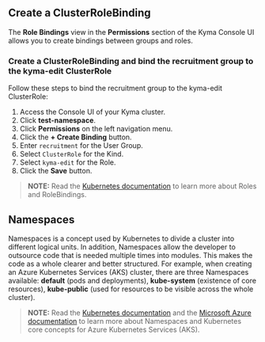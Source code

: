 ## Create a ClusterRoleBinding

The __Role Bindings__ view in the __Permissions__ section of the Kyma Console UI allows you to create bindings between groups and roles.

### Create a ClusterRoleBinding and bind the recruitment group to the kyma-edit ClusterRole

Follow these steps to bind the recruitment group to the kyma-edit ClusterRole:

1. Access the Console UI of your Kyma cluster. 
2. Click __test-namespace__.
3. Click __Permissions__ on the left navigation menu.
4. Click the __+ Create Binding__ button.
5. Enter `recruitment` for the User Group.
6. Select `ClusterRole` for the Kind.
7. Select `kyma-edit` for the Role.
8. Click the __Save__ button.

>**NOTE:** Read the [Kubernetes documentation](https://kubernetes.io/docs/reference/access-authn-authz/rbac/) to learn more about Roles and RoleBindings.
 
## Namespaces

Namespaces is a concept used by Kubernetes to divide a cluster into different logical units. In addition, Namespaces allow the developer to outsource code that is needed multiple times into modules. This makes the code as a whole clearer and better structured. For example, when creating an Azure Kubernetes Services (AKS) cluster, there are three Namespaces available: __default__ (pods and deployments), __kube-system__ (existence of core resources), __kube-public__ (used for resources to be visible across the whole cluster). 

>**NOTE:** Read the [Kubernetes documentation](https://kubernetes.io/docs/concepts/overview/working-with-objects/namespaces/) and the [Microsoft Azure documentation](https://docs.microsoft.com/en-us/azure/aks/concepts-clusters-workloads#namespaces) to learn more about Namespaces and Kubernetes core concepts for Azure Kubernetes Services (AKS).
